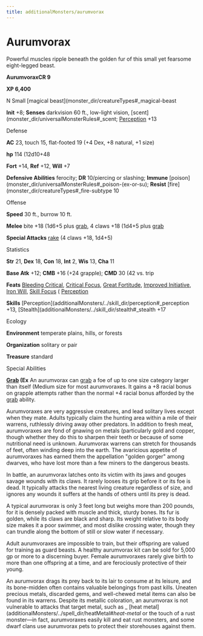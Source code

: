 ```yaml
---
title: additionalMonsters/aurumvorax
---
```

# Aurumvorax

Powerful muscles ripple beneath the golden fur of this small yet fearsome eight-legged beast.

**AurumvoraxCR 9**

**XP 6,400**

N Small [magical beast](monster_dir/creatureTypes#_magical-beast

**Init** +8; **Senses** darkvision 60 ft., low-light vision, [scent](monster_dir/universalMonsterRules#_scent; [Perception](additionalMonsters/../skill_dir/perception#_perception) +13

Defense

**AC** 23, touch 15, flat-footed 19 (+4 Dex, +8 natural, +1 size)

**hp** 114 (12d10+48

**Fort** +14, **Ref** +12, **Will** +7

**Defensive Abilities** ferocity; **DR** 10/piercing or slashing; **Immune** [poison](monster_dir/universalMonsterRules#_poison-(ex-or-su); **Resist** [fire](monster_dir/creatureTypes#_fire-subtype 10

Offense

**Speed** 30 ft., burrow 10 ft.

**Melee** bite +18 (1d6+5 plus [grab](monster_dir/universalMonsterRules#_grab), 4 claws +18 (1d4+5 plus [grab](monster_dir/universalMonsterRules#_grab)

**Special Attacks** [rake](monster_dir/universalMonsterRules#_rake) (4 claws +18, 1d4+5)

Statistics

**Str** 21, **Dex** 18, **Con** 18, **Int** 2, **Wis** 13, **Cha** 11

**Base Atk** +12; **CMB** +16 (+24 grapple); **CMD** 30 (42 vs. trip

**Feats** [Bleeding Critical](additionalMonsters/../feats#_bleeding-critical), [Critical Focus](additionalMonsters/../feats#_critical-focus), [Great Fortitude](additionalMonsters/../feats#_great-fortitude), [Improved Initiative](additionalMonsters/../feats#_improved-initiative), [Iron Will](additionalMonsters/../feats#_iron-will), [Skill Focus](additionalMonsters/../feats#_skill-focus) ( [Perception](additionalMonsters/../skill_dir/perception#_perception)

**Skills** [Perception](additionalMonsters/../skill_dir/perception#_perception +13, [Stealth](additionalMonsters/../skill_dir/stealth#_stealth +17

Ecology

**Environment** temperate plains, hills, or forests

**Organization** solitary or pair

**Treasure** standard

Special Abilities

**[Grab](monster_dir/universalMonsterRules#_grab) (Ex** An aurumvorax can [grab](monster_dir/universalMonsterRules#_grab) a foe of up to one size category larger than itself (Medium size for most aurumvoraxes. It gains a +8 racial bonus on grapple attempts rather than the normal +4 racial bonus afforded by the [grab](monster_dir/universalMonsterRules#_grab) ability.

Aurumvoraxes are very aggressive creatures, and lead solitary lives except when they mate. Adults typically claim the hunting area within a mile of their warrens, ruthlessly driving away other predators. In addition to fresh meat, aurumvoraxes are fond of gnawing on metals (particularly gold and copper, though whether they do this to sharpen their teeth or because of some nutritional need is unknown. Aurumvorax warrens can stretch for thousands of feet, often winding deep into the earth. The avaricious appetite of aurumvoraxes has earned them the appellation "golden gorger" among dwarves, who have lost more than a few miners to the dangerous beasts.

In battle, an aurumvorax latches onto its victim with its jaws and gouges savage wounds with its claws. It rarely looses its grip before it or its foe is dead. It typically attacks the nearest living creature regardless of size, and ignores any wounds it suffers at the hands of others until its prey is dead.

A typical aurumvorax is only 3 feet long but weighs more than 200 pounds, for it is densely packed with muscle and thick, sturdy bones. Its fur is golden, while its claws are black and sharp. Its weight relative to its body size makes it a poor swimmer, and most dislike crossing water, though they can trundle along the bottom of still or slow water if necessary.

Adult aurumvoraxes are impossible to train, but their offspring are valued for training as guard beasts. A healthy aurumvorax kit can be sold for 5,000 gp or more to a discerning buyer. Female aurumvoraxes rarely give birth to more than one offspring at a time, and are ferociously protective of their young.

An aurumvorax drags its prey back to its lair to consume at its leisure, and its bone-midden often contains valuable belongings from past kills. Uneaten precious metals, discarded gems, and well-chewed metal items can also be found in its warrens. Despite its metallic coloration, an aurumvorax is not vulnerable to attacks that target metal, such as _ [heat metal](additionalMonsters/../spell_dir/heatMetal#_heat-metal_ or the touch of a rust monster—in fact, aurumvoraxes easily kill and eat rust monsters, and some dwarf clans use aurumvorax pets to protect their storehouses against them.

